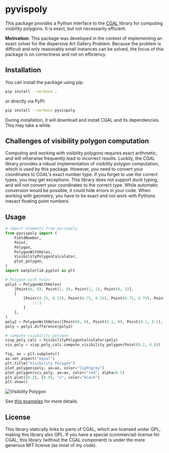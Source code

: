# pyvispoly

This package provides a Python interface to the [CGAL](https://www.cgal.org/) library for computing visibility polygons.
It is exact, but not necessarily efficient.

**Motivation:** This package was developed in the context of implementing an
exact solver for the dispersive Art Gallery Problem.
Because the problem is difficult and only reasonably small instances can be solved,
the focus of this package is on correctness and not on efficiency.

## Installation

You can install the package using pip:

```bash
pip install --verbose .
```

or directly via PyPI:

```bash
pip install --verbose pyvispoly
```

During installation, it will download and install CGAL and its dependencies. This may take a while.

## Challenges of visibility polygon computation

Computing and working with visibility polygons requires exact arithmetic, and will
otherwise frequently lead to incorrect results. Luckily, the CGAL library provides
a robust implementation of visibility polygon computation, which is used by this package.
However, you need to convert your coordinates to CGAL's exact number type.
If you forget to use the correct types, you may get exceptions.
This library does not support duck typing, and will not convert your coordinates
to the correct type. While automatic conversion would be possible, it could hide
errors in your code. When working with geometry, you have to be exact and not work with
Pythons inexact floating point numbers.

## Usage

```python
# import elements from pyvispoly
from pyvispoly import (
    FieldNumber,
    Point,
    Polygon,
    PolygonWithHoles,
    VisibilityPolygonCalculator,
    plot_polygon,
)
import matplotlib.pyplot as plt

# Polygon with holes
poly1 = PolygonWithHoles(
    [Point(0, 0), Point(1, 0), Point(1, 1), Point(0, 1)],
    [
        [Point(0.25, 0.25), Point(0.75, 0.25), Point(0.75, 0.75), Point(0.25, 0.75)][
            ::-1
        ]
    ],
)
poly2 = PolygonWithHoles([Point(0, 0), Point(0.1, 0), Point(0.1, 0.1), Point(0, 0.1)])
poly = poly1.difference(poly2)

# compute visibility polygon
visp_poly_calc = VisibilityPolygonCalculator(poly)
vis_poly = visp_poly_calc.compute_visibility_polygon(Point(0.2, 0.0))

fig, ax = plt.subplots()
ax.set_aspect("equal")
plt.title("Visibility Polygon")
plot_polygon(poly, ax=ax, color="lightgrey")
plot_polygon(vis_poly, ax=ax, color="red", alpha=0.5)
plt.plot([0.2], [0.0], "x", color="black")
plt.show()
```

![Visibility Polygon](https://github.com/d-krupke/pyvispoly/blob/main/docs/figures/visibility_polygon.png?raw=true)

See [this examples](https://github.com/d-krupke/pyvispoly/blob/main/examples/simple_example.ipynb) for more details.

## License

This library statically links to parts of CGAL, which are licensed under GPL, making this library also GPL.
If you have a special (commercial) license for CGAL, this library (without the CGAL component)
is under the more generous MIT license (as most of my code).

